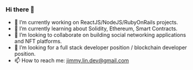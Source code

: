 ### Hi there 👋

- 🔭 I’m currently working on ReactJS/NodeJS/RubyOnRails projects.
- 🌱 I’m currently learning about Solidity, Ethereum, Smart Contracts.
- 👯 I’m looking to collaborate on building social networking applications and NFT platforms.
- 🤔 I’m looking for a full stack developer position / blockchain developer position.
- 📫 How to reach me: jimmy.lin.dev@gmail.com

